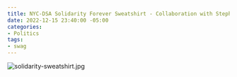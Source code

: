 ```yaml
---
title: NYC-DSA Solidarity Forever Sweatshirt - Collaboration with Stephanie Monohan
date: 2022-12-15 23:40:00 -05:00
categories:
- Politics
tags:
- swag
---
```


![solidarity-sweatshirt.jpg](/uploads/solidarity-sweatshirt.jpg)